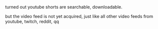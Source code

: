 turned out youtube shorts are searchable, downloadable.

but the video feed is not yet acquired, just like all other video feeds from youtube, twitch, reddit, qq